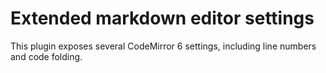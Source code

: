 # Extended markdown editor settings

This plugin exposes several CodeMirror 6 settings, including line numbers and code folding.
